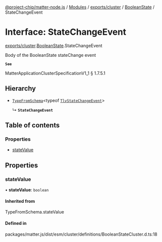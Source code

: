 [@project-chip/matter-node.js](../README.md) / [Modules](../modules.md) / [exports/cluster](../modules/exports_cluster.md) / [BooleanState](../modules/exports_cluster.BooleanState.md) / StateChangeEvent

# Interface: StateChangeEvent

[exports/cluster](../modules/exports_cluster.md).[BooleanState](../modules/exports_cluster.BooleanState.md).StateChangeEvent

Body of the BooleanState stateChange event

**`See`**

MatterApplicationClusterSpecificationV1_1 § 1.7.5.1

## Hierarchy

- [`TypeFromSchema`](../modules/exports_tlv.md#typefromschema)\<typeof [`TlvStateChangeEvent`](../modules/exports_cluster.BooleanState.md#tlvstatechangeevent)\>

  ↳ **`StateChangeEvent`**

## Table of contents

### Properties

- [stateValue](exports_cluster.BooleanState.StateChangeEvent.md#statevalue)

## Properties

### stateValue

• **stateValue**: `boolean`

#### Inherited from

TypeFromSchema.stateValue

#### Defined in

packages/matter.js/dist/esm/cluster/definitions/BooleanStateCluster.d.ts:18
